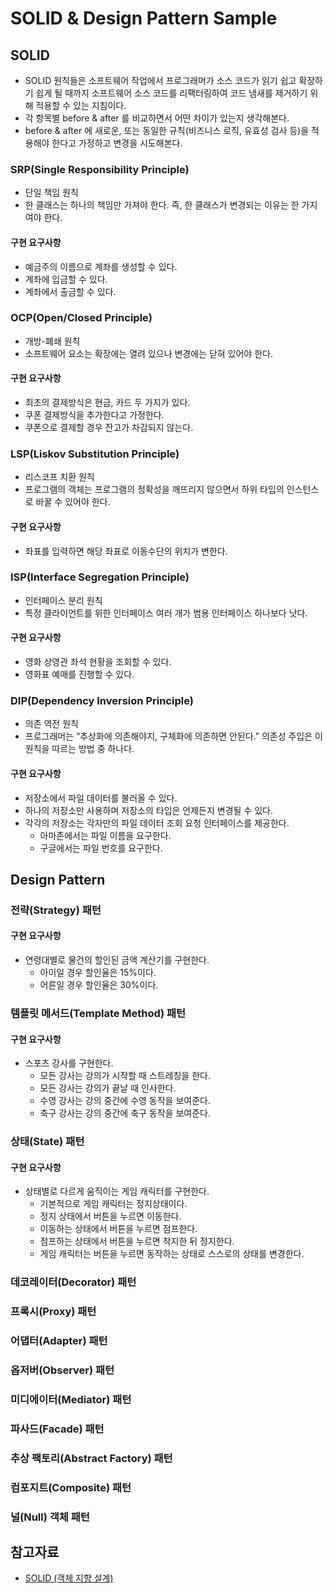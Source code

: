 # SOLID & Design Pattern Sample

## SOLID

- SOLID 원칙들은 소프트웨어 작업에서 프로그래머가 소스 코드가 읽기 쉽고 확장하기 쉽게 될 때까지 소프트웨어 소스 코드를 리팩터링하여 코드 냄새를 제거하기 위해 적용할 수 있는 지침이다.
- 각 항목별 before & after 를 비교하면서 어떤 차이가 있는지 생각해본다.
- before & after 에 새로운, 또는 동일한 규칙(비즈니스 로직, 유효성 검사 등)을 적용해야 한다고 가정하고 변경을 시도해본다.

### SRP(Single Responsibility Principle)

- 단일 책임 원칙
- 한 클래스는 하나의 책임만 가져야 한다. 즉, 한 클래스가 변경되는 이유는 한 가지여야 한다.

#### 구현 요구사항

- 예금주의 이름으로 계좌를 생성할 수 있다.
- 계좌에 입금할 수 있다.
- 계좌에서 출금할 수 있다.

### OCP(Open/Closed Principle)

- 개방-폐쇄 원칙
- 소프트웨어 요소는 확장에는 열려 있으나 변경에는 닫혀 있어야 한다.

#### 구현 요구사항

- 최초의 결제방식은 현금, 카드 두 가지가 있다.
- 쿠폰 결제방식을 추가한다고 가정한다.
- 쿠폰으로 결제할 경우 잔고가 차감되지 않는다.

### LSP(Liskov Substitution Principle)

- 리스코프 치환 원칙
- 프로그램의 객체는 프로그램의 정확성을 깨뜨리지 않으면서 하위 타입의 인스턴스로 바꿀 수 있어야 한다.

#### 구현 요구사항

- 좌표를 입력하면 해당 좌표로 이동수단의 위치가 변한다.

### ISP(Interface Segregation Principle)

- 인터페이스 분리 원칙
- 특정 클라이언트를 위한 인터페이스 여러 개가 범용 인터페이스 하나보다 낫다.

#### 구현 요구사항

- 영화 상영관 좌석 현황을 조회할 수 있다.
- 영화표 예매를 진행할 수 있다.

### DIP(Dependency Inversion Principle)

- 의존 역전 원칙
- 프로그래머는 “추상화에 의존해야지, 구체화에 의존하면 안된다.” 의존성 주입은 이 원칙을 따르는 방법 중 하나다.

#### 구현 요구사항

- 저장소에서 파일 데이터를 불러올 수 있다.
- 하나의 저장소만 사용하며 저장소의 타입은 언제든지 변경될 수 있다.
- 각각의 저장소는 각자만의 파일 데이터 조회 요청 인터페이스를 제공한다.
    - 아마존에서는 파일 이름을 요구한다.
    - 구글에서는 파일 번호를 요구한다.

## Design Pattern

### 전략(Strategy) 패턴

#### 구현 요구사항

- 연령대별로 물건의 할인된 금액 계산기를 구현한다.
    - 아이일 경우 할인율은 15%이다.
    - 어른일 경우 할인율은 30%이다.

### 템플릿 메서드(Template Method) 패턴

#### 구현 요구사항

- 스포츠 강사를 구현한다.
    - 모든 강사는 강의가 시작할 때 스트레칭을 한다.
    - 모든 강사는 강의가 끝날 때 인사한다.
    - 수영 강사는 강의 중간에 수영 동작을 보여준다.
    - 축구 강사는 강의 중간에 축구 동작을 보여준다.

### 상태(State) 패턴

#### 구현 요구사항

- 상태별로 다르게 움직이는 게임 캐릭터를 구현한다.
    - 기본적으로 게임 캐릭터는 정지상태이다.
    - 정지 상태에서 버튼을 누르면 이동한다.
    - 이동하는 상태에서 버튼을 누르면 점프한다.
    - 점프하는 상태에서 버튼을 누르면 착지한 뒤 정지한다.
    - 게임 캐릭터는 버튼을 누르면 동작하는 상태로 스스로의 상태를 변경한다.

### 데코레이터(Decorator) 패턴

### 프록시(Proxy) 패턴

### 어댑터(Adapter) 패턴

### 옵저버(Observer) 패턴

### 미디에이터(Mediator) 패턴

### 파사드(Facade) 패턴

### 추상 팩토리(Abstract Factory) 패턴

### 컴포지트(Composite) 패턴

### 널(Null) 객체 패턴

## 참고자료

- [SOLID (객체 지향 설계)](https://ko.wikipedia.org/wiki/SOLID_(%EA%B0%9D%EC%B2%B4_%EC%A7%80%ED%96%A5_%EC%84%A4%EA%B3%84)) 


